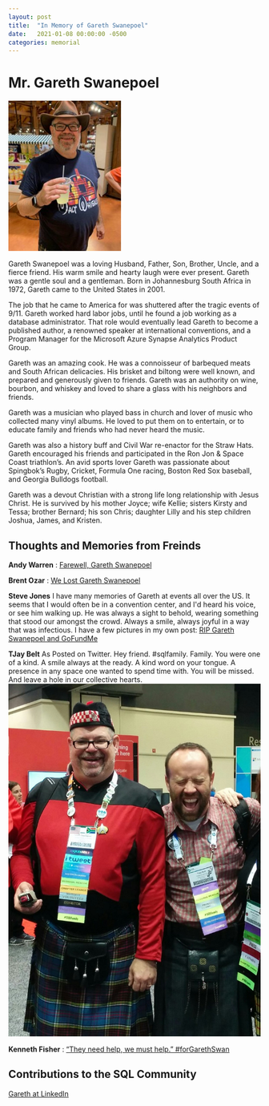 ```yaml
---
layout: post
title:  "In Memory of Gareth Swanepoel"
date:   2021-01-08 00:00:00 -0500
categories: memorial
---
```

# Mr. Gareth Swanepoel
![Gareth Swanepoel <](/assets/images/Gareth-225x300.jpg)

Gareth Swanepoel was a loving Husband, Father, Son, Brother, Uncle, and a fierce friend.  His warm smile and hearty laugh were ever present.  Gareth was a gentle soul and a gentleman. Born in Johannesburg South Africa in 1972, Gareth came to the United States in 2001.

The job that he came to America for was shuttered after the tragic events of 9/11.  Gareth worked hard labor jobs, until he found a job working as a database administrator.  That role would eventually lead Gareth to become a published author, a renowned speaker at international conventions, and a Program Manager for the Microsoft Azure Synapse Analytics Product Group.

Gareth was an amazing cook.  He was a connoisseur of barbequed meats and South African delicacies.  His brisket and biltong were well known, and prepared and generously given to friends.  Gareth was an authority on wine, bourbon, and whiskey and loved to share a glass with his neighbors and friends.

Gareth was a musician who played bass in church and lover of music who collected many vinyl albums.  He loved to put them on to entertain, or to educate family and friends who had never heard the music.

Gareth was also a history buff and Civil War re-enactor for the Straw Hats.  Gareth encouraged his friends and participated in the Ron Jon & Space Coast triathlon’s.  An avid sports lover Gareth was passionate about Spingbok’s Rugby, Cricket, Formula One racing, Boston Red Sox baseball, and Georgia Bulldogs football.

Gareth was a devout Christian with a strong life long relationship with Jesus Christ. He is survived by his mother Joyce; wife Kellie; sisters Kirsty and Tessa; brother Bernard; his son Chris; daughter Lilly and his step children Joshua, James, and Kristen.

## Thoughts and Memories from Freinds

__Andy Warren__ : [Farewell, Gareth Swanepoel](https://sqlandy.com/2021/01/14/farewell-gareth-swanepoel/)

__Brent Ozar__ : [We Lost Gareth Swanepoel](https://www.brentozar.com/archive/2021/01/we-lost-gareth-swanepoel/)

__Steve Jones__
I have many memories of Gareth at events all over the US. It seems that I would often be in a convention center, and I'd heard his voice, or see him walking up. He was always a sight to behold, wearing something that stood our amongst the crowd. Always a smile, always joyful in a way that was infectious. I have a few pictures in my own post: [RIP Gareth Swanepoel and GoFundMe](http://voiceofthedba.com/2021/01/14/rip-gareth-swanepoel-and-gofundme/)

__TJay Belt__
As Posted on Twitter.
Hey friend. #sqlfamily. Family.
You were one of a kind. A smile always at the ready. A kind word on your tongue. A presence in any space one wanted to spend time with. You will be missed. And leave a hole in our collective hearts.
![GarethMakesTJayLaugh <](/assets/images/GarethMakesTJayLaugh.jpg)

__Kenneth Fisher__ : [“They need help, we must help.” #forGarethSwan](https://sqlstudies.com/2021/01/14/they-need-help-we-must-help-forgarethswan/)

## Contributions to the SQL Community

[Gareth at LinkedIn](https://www.linkedin.com/in/garethswan/?locale=de_DE)

